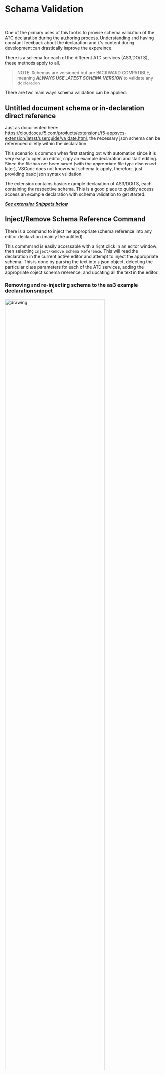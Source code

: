 # Schama Validation

<p>&nbsp;</p>

One of the primary uses of this tool is to provide schema validation of the ATC declaration during the authoring process.  Understanding and having constant feedback about the declaration and it's content during development can drastically improve the expereince.

There is a schema for each of the different ATC services (AS3/DO/TS), these methods apply to all.  



> NOTE:  Schemas are versioned but are BACKWARD COMPATIBLE, meaning ***ALWAYS USE LATEST SCHEMA VERSION*** to validate any declaration


There are two main ways schema validation can be applied:

## Untitled document schema or in-declaration direct reference

Just as documented here: https://clouddocs.f5.com/products/extensions/f5-appsvcs-extension/latest/userguide/validate.html, the necessary json schema can be referenced diretly within the declaration.

This scenario is common when first starting out with automation since it is very easy to open an editor, copy an example declaration and start editing.  Since the file has not been saved (with the appropriate file type discussed later), VSCode does not know what schema to apply, therefore, just providing basic json syntax validation.  

The extension contains basics example declaration of AS3/DO/TS, each containing the respective schema.  This is a good place to quickly access access an example declaration with schema validation to get started.

[***See extension Snippets below***](/schema_validation#extension-snippets)

## Inject/Remove Schema Reference Command

There is a command to inject the appropriate schema reference into any editor declaration (mainly the untitled).

This commmand is easily accessable with a right click in an editor window, then selecting `Inject/Remove Schema Reference`.  This will read the declaration in the current active editor and attempt to inject the appropriate schema.  This is done by parsing the text into a json object, detecting the particular class parameters for each of the ATC services, adding the appropriate object schema reference, and updating all the text in the editor.

<!-- <p>&nbsp;</p> -->

### Removing and re-injecting schema to the as3 example declaration snippet

<img src="./media/injectSchema_v2.8.0_10.30.2020.gif" alt="drawing" width="80%"/>

### Injecting schema into an as3 declaration when viewing a deployed as3 declaration

<img src="./media/injectSchema_existing_v2.8.0_10.30.2020.gif" alt="drawing" width="80%"/>

### Schema mgmt with invalid json

If invalid json is detected but a schema reference is found in the text, it will remove the schema reference

If invalid json is detected and no schema reference is found, it will present an option to add the desired schema at the top of the editor/text.  

<img src="./media/injectSchema_existingBroken_v2.8.0_10.30.2020.gif" alt="drawing" width="80%"/>


---

<!-- <p>&nbsp;</p> -->

## File Type schema reference

<!-- <p>&nbsp;</p> -->

The other method of providing schema validation, and recommended method, is through file types.  A typical AS3/DO/TS declaration may be saved as a JSON (app1.json) file since that is the structure of the data. To follow on with this, the extension utilizes file sub-types to associate the appropriate schema.

- *.as3.json
- *.do.json
- *.ts.json

Examples can be found in the f5-fasting repo

<!-- <p>&nbsp;</p> -->

---

<!-- <p>&nbsp;</p> -->

## Extension Snippets

<!-- <p>&nbsp;</p> -->

Snippets are code blocks that are used to quickly insert code within an editor in VSCode.  The extension includes the basic example for each of the ATC services (AS3/DO/TS).  

To access the snippets, open an editor file, change the language to JSON, then start typing 'as3', 'do' or 'ts', the hit 'enter".  This should insert the example snippet for the respective ATC service. 

> NOTE:  these snippets include the direct schema reference

<img src="./media/as3_snippet_9.9.2020.gif" alt="drawing" width="80%"/>

VSCode guide for defining customer user snippets
https://code.visualstudio.com/docs/editor/userdefinedsnippets

<!-- <p>&nbsp;</p> -->

---

<!-- <p>&nbsp;</p> -->

## Schema Links

<!-- <p>&nbsp;</p> -->

### Latest AS3 Schema
https://raw.githubusercontent.com/F5Networks/f5-appsvcs-extension/master/schema/latest/as3-schema.json

### Latest DO Schema
https://raw.githubusercontent.com/F5Networks/f5-declarative-onboarding/master/src/schema/latest/base.schema.json

### Latest TS Schema
https://raw.githubusercontent.com/F5Networks/f5-telemetry-streaming/master/src/schema/latest/base_schema.json

<!-- <p>&nbsp;</p> -->

---

<!-- <p>&nbsp;</p> -->

## Validating YAML ATC Declarations with JSON Schemas

<!-- <p>&nbsp;</p> -->

Install the RedHat YAML extension
https://marketplace.visualstudio.com/items?itemName=redhat.vscode-yaml


In the vscode settings for that extension:
<!-- <p>&nbsp;</p> -->

```json
    "yaml.schemas": {
        "https://raw.githubusercontent.com/F5Networks/f5-appsvcs-extension/master/schema/latest/as3-schema.json": ["*.as3.yml"],
        "https://raw.githubusercontent.com/F5Networks/f5-declarative-onboarding/master/src/schema/latest/base.schema.json": ["*.do.yml"],
        "https://raw.githubusercontent.com/F5Networks/f5-telemetry-streaming/master/src/schema/latest/base_schema.json": ["*.ts.yml"],
    }
```
<!-- <p>&nbsp;</p> -->

create a yaml file for as3 like: `as3Dec1.as3.yml `

![example1](./media/as3SchemaInYaml.PNG)